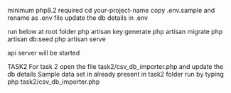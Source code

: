 minimum php8.2 required
cd your-project-name
copy .env.sample and rename as .env file
update the db details in .env

run below at root folder
php artisan key:generate
php artisan migrate
php artisan db:seed
php artisan serve

api server will be started



TASK2
For task 2 open the file task2/csv_db_importer.php and update the db details
Sample data set in already present in task2 folder
run by typing   php task2/csv_db_importer.php 